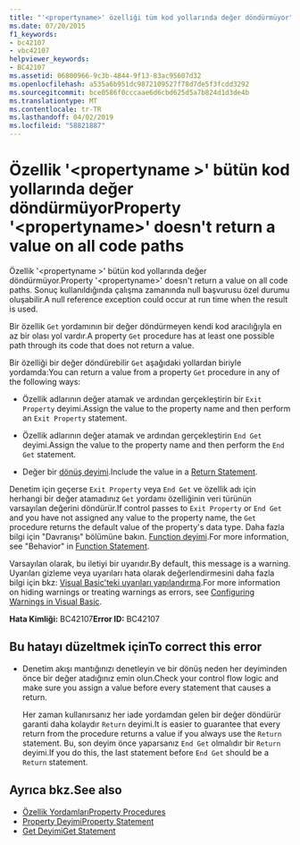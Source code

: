 ```yaml
---
title: "'<propertyname>' özelliği tüm kod yollarında değer döndürmüyor"
ms.date: 07/20/2015
f1_keywords:
- bc42107
- vbc42107
helpviewer_keywords:
- BC42107
ms.assetid: 06800966-9c3b-4844-9f13-83ac95607d32
ms.openlocfilehash: a535a6b951dc9872109527f78d7de5f3fcdd3292
ms.sourcegitcommit: bce0586f0cccaae6d6cbd625d5a7b824d1d3de4b
ms.translationtype: MT
ms.contentlocale: tr-TR
ms.lasthandoff: 04/02/2019
ms.locfileid: "58821887"
---
```

# <a name="property-propertyname-doesnt-return-a-value-on-all-code-paths"></a><span data-ttu-id="a21d7-102">Özellik '\<propertyname >' bütün kod yollarında değer döndürmüyor</span><span class="sxs-lookup"><span data-stu-id="a21d7-102">Property '\<propertyname>' doesn't return a value on all code paths</span></span>
<span data-ttu-id="a21d7-103">Özellik '\<propertyname >' bütün kod yollarında değer döndürmüyor.</span><span class="sxs-lookup"><span data-stu-id="a21d7-103">Property '\<propertyname>' doesn't return a value on all code paths.</span></span> <span data-ttu-id="a21d7-104">Sonuç kullanıldığında çalışma zamanında null başvurusu özel durumu oluşabilir.</span><span class="sxs-lookup"><span data-stu-id="a21d7-104">A null reference exception could occur at run time when the result is used.</span></span>  
  
 <span data-ttu-id="a21d7-105">Bir özellik `Get` yordamının bir değer döndürmeyen kendi kod aracılığıyla en az bir olası yol vardır.</span><span class="sxs-lookup"><span data-stu-id="a21d7-105">A property `Get` procedure has at least one possible path through its code that does not return a value.</span></span>  
  
 <span data-ttu-id="a21d7-106">Bir özelliği bir değer döndürebilir `Get` aşağıdaki yollardan biriyle yordamda:</span><span class="sxs-lookup"><span data-stu-id="a21d7-106">You can return a value from a property `Get` procedure in any of the following ways:</span></span>  
  
-   <span data-ttu-id="a21d7-107">Özellik adlarının değer atamak ve ardından gerçekleştirin bir `Exit Property` deyimi.</span><span class="sxs-lookup"><span data-stu-id="a21d7-107">Assign the value to the property name and then perform an `Exit Property` statement.</span></span>  
  
-   <span data-ttu-id="a21d7-108">Özellik adlarının değer atamak ve ardından gerçekleştirin `End Get` deyimi.</span><span class="sxs-lookup"><span data-stu-id="a21d7-108">Assign the value to the property name and then perform the `End Get` statement.</span></span>  
  
-   <span data-ttu-id="a21d7-109">Değer bir [dönüş deyimi](../../../visual-basic/language-reference/statements/return-statement.md).</span><span class="sxs-lookup"><span data-stu-id="a21d7-109">Include the value in a [Return Statement](../../../visual-basic/language-reference/statements/return-statement.md).</span></span>  
  
 <span data-ttu-id="a21d7-110">Denetim için geçerse `Exit Property` veya `End Get` ve özellik adı için herhangi bir değer atamadınız `Get` yordamı özelliğinin veri türünün varsayılan değerini döndürür.</span><span class="sxs-lookup"><span data-stu-id="a21d7-110">If control passes to `Exit Property` or `End Get` and you have not assigned any value to the property name, the `Get` procedure returns the default value of the property's data type.</span></span> <span data-ttu-id="a21d7-111">Daha fazla bilgi için "Davranışı" bölümüne bakın. [Function deyimi](../../../visual-basic/language-reference/statements/function-statement.md).</span><span class="sxs-lookup"><span data-stu-id="a21d7-111">For more information, see "Behavior" in [Function Statement](../../../visual-basic/language-reference/statements/function-statement.md).</span></span>  
  
 <span data-ttu-id="a21d7-112">Varsayılan olarak, bu iletiyi bir uyarıdır.</span><span class="sxs-lookup"><span data-stu-id="a21d7-112">By default, this message is a warning.</span></span> <span data-ttu-id="a21d7-113">Uyarıları gizleme veya uyarıları hata olarak değerlendirmesini daha fazla bilgi için bkz: [Visual Basic'teki uyarıları yapılandırma](/visualstudio/ide/configuring-warnings-in-visual-basic).</span><span class="sxs-lookup"><span data-stu-id="a21d7-113">For more information on hiding warnings or treating warnings as errors, see [Configuring Warnings in Visual Basic](/visualstudio/ide/configuring-warnings-in-visual-basic).</span></span>  
  
 <span data-ttu-id="a21d7-114">**Hata Kimliği:** BC42107</span><span class="sxs-lookup"><span data-stu-id="a21d7-114">**Error ID:** BC42107</span></span>  
  
## <a name="to-correct-this-error"></a><span data-ttu-id="a21d7-115">Bu hatayı düzeltmek için</span><span class="sxs-lookup"><span data-stu-id="a21d7-115">To correct this error</span></span>  
  
-   <span data-ttu-id="a21d7-116">Denetim akışı mantığınızı denetleyin ve bir dönüş neden her deyiminden önce bir değer atadığınız emin olun.</span><span class="sxs-lookup"><span data-stu-id="a21d7-116">Check your control flow logic and make sure you assign a value before every statement that causes a return.</span></span>  
  
     <span data-ttu-id="a21d7-117">Her zaman kullanırsanız her iade yordamdan gelen bir değer döndürür garanti daha kolaydır `Return` deyimi.</span><span class="sxs-lookup"><span data-stu-id="a21d7-117">It is easier to guarantee that every return from the procedure returns a value if you always use the `Return` statement.</span></span> <span data-ttu-id="a21d7-118">Bu, son deyim önce yaparsanız `End Get` olmalıdır bir `Return` deyimi.</span><span class="sxs-lookup"><span data-stu-id="a21d7-118">If you do this, the last statement before `End Get` should be a `Return` statement.</span></span>  
  
## <a name="see-also"></a><span data-ttu-id="a21d7-119">Ayrıca bkz.</span><span class="sxs-lookup"><span data-stu-id="a21d7-119">See also</span></span>

- [<span data-ttu-id="a21d7-120">Özellik Yordamları</span><span class="sxs-lookup"><span data-stu-id="a21d7-120">Property Procedures</span></span>](../../../visual-basic/programming-guide/language-features/procedures/property-procedures.md)
- [<span data-ttu-id="a21d7-121">Property Deyimi</span><span class="sxs-lookup"><span data-stu-id="a21d7-121">Property Statement</span></span>](../../../visual-basic/language-reference/statements/property-statement.md)
- [<span data-ttu-id="a21d7-122">Get Deyimi</span><span class="sxs-lookup"><span data-stu-id="a21d7-122">Get Statement</span></span>](../../../visual-basic/language-reference/statements/get-statement.md)
